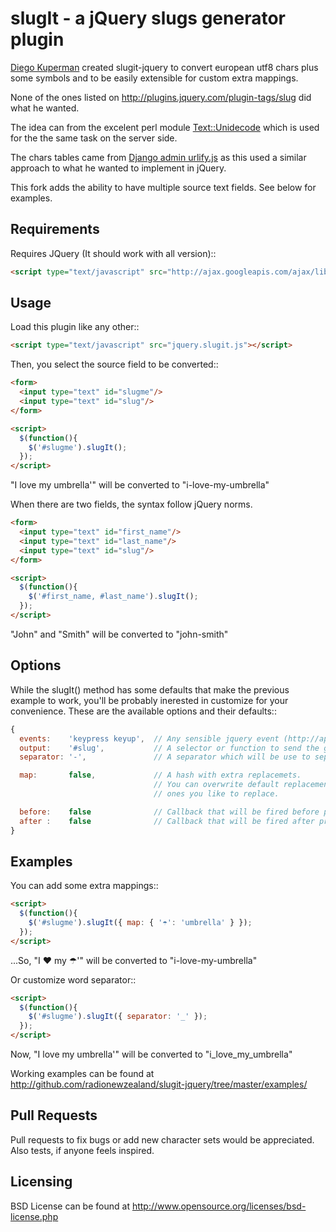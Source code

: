 # slugIt - a jQuery slugs generator plugin

[Diego Kuperman](https://github.com/diegok/slugit-jquery) created slugit-jquery to convert european utf8 chars plus some symbols and to be easily extensible for custom extra mappings.

None of the ones listed on http://plugins.jquery.com/plugin-tags/slug did what he wanted.

The idea can from the excelent perl module [Text::Unidecode](http://search.cpan.org/dist/Text-Unidecode/) which is used for the the same task on the server side.

The chars tables came from [Django admin urlify.js](http://code.djangoproject.com/browser/django/trunk/django/contrib/admin/media/js/urlify.js)
as this used a similar approach to what he wanted to implement in jQuery.

This fork adds the ability to have multiple source text fields. See below for examples.

## Requirements

Requires JQuery (It should work with all version)::

```html
<script type="text/javascript" src="http://ajax.googleapis.com/ajax/libs/jquery/1.8.3/jquery.min.js"></script>
```

## Usage

Load this plugin like any other::

```html
<script type="text/javascript" src="jquery.slugit.js"></script>
```

Then, you select the source field to be converted::
```html
<form>
  <input type="text" id="slugme"/>
  <input type="text" id="slug"/>
</form>

<script>
  $(function(){
    $('#slugme').slugIt();
  });
</script>
```

"I love my umbrella'" will be converted to "i-love-my-umbrella"

When there are two fields, the syntax follow jQuery norms.

```html
<form>
  <input type="text" id="first_name"/>
  <input type="text" id="last_name"/>
  <input type="text" id="slug"/>
</form>

<script>
  $(function(){
    $('#first_name, #last_name').slugIt();
  });
</script>
```

"John" and "Smith" will be converted to "john-smith"


## Options

While the slugIt() method has some defaults that make the previous example to work, you'll be probably
inerested in customize for your convenience. These are the available options and their defaults::

```javascript
{
  events:    'keypress keyup',  // Any sensible jquery event (http://api.jquery.com/category/events/)
  output:    '#slug',           // A selector or function to send the generated slug
  separator: '-',               // A separator which will be use to separate words

  map:       false,             // A hash with extra replacemets.
                                // You can overwrite default replacements just passing the
                                // ones you like to replace.

  before:    false              // Callback that will be fired before processing slug (you can modify the input)
  after :    false              // Callback that will be fired after processing slug (You can modify the slug)
}
```

## Examples

You can add some extra mappings::

```html
<script>
  $(function(){
    $('#slugme').slugIt({ map: { '☂': 'umbrella' } });
  });
</script>
```

...So, "I ♥ my ☂'" will be converted to "i-love-my-umbrella"

Or customize word separator::
```html
<script>
  $(function(){
    $('#slugme').slugIt({ separator: '_' });
  });
</script>
```

Now, "I love my umbrella'" will be converted to "i_love_my_umbrella"

Working examples can be found at http://github.com/radionewzealand/slugit-jquery/tree/master/examples/

## Pull Requests

Pull requests to fix bugs or add new character sets would be appreciated. Also tests, if anyone feels inspired.

## Licensing

BSD License can be found at http://www.opensource.org/licenses/bsd-license.php
